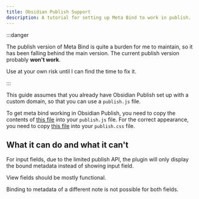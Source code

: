 ```yaml
---
title: Obsidian Publish Support
description: A tutorial for setting up Meta Bind to work in publish.
---
```


:::danger

The publish version of Meta Bind is quite a burden for me to maintain, so it has been falling behind the main version.
The current publish version probably **won't work**.

Use at your own risk until I can find the time to fix it.

:::

This guide assumes that you already have Obsidian Publish set up with a custom domain, so that you can use a `publish.js` file.

To get meta bind working in Obsidian Publish, you need to copy the contents of [this file](https://github.com/mProjectsCode/obsidian-meta-bind-plugin/blob/master/PublishLoad.js) into your `publish.js` file.
For the correct appearance, you need to copy [this file](https://github.com/mProjectsCode/obsidian-meta-bind-plugin/blob/master/styles.css) into your `publish.css` file.

## What it can do and what it can't

For input fields, due to the limited publish API, the plugin will only display the bound metadata instead of showing input field.

View fields should be mostly functional.

Binding to metadata of a different note is not possible for both fields.
